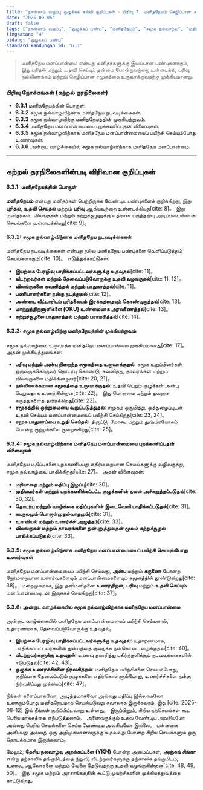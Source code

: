 ```yaml
---
title: "நான்காம் வகுப்பு ஒழுக்கக் கல்வி குறிப்புகள் - பிரிவு 7: மனிதநேயம் செழிப்பான சமூகத்தை உருவாக்குதல்"
date: "2025-09-05"
draft: false
tags: ["நான்காம் வகுப்பு", "ஒழுக்கப் பண்பு", "மனிதநேயம்", "சமூக நல்வாழ்வு", "மதிப்புகளின் முக்கியத்துவம்"]
tingkatan: "4"
bidang: "ஒழுக்கப் பண்பு"
standard_kandungan_id: "6.3"
---
```

> மனிதநேய மனப்பான்மை என்பது மனிதர்களுக்கு இயல்பான பண்புகளாகும், இது புரிதல் மற்றும் உதவி செய்யும் தன்மை போன்றவற்றை உள்ளடக்கி, பரிவு, நல்லிணக்கம் மற்றும் செழிப்பான சமூகத்தை உருவாக்குவதற்கு முக்கியமானது.

### பிரிவு நோக்கங்கள் (கற்றல் தரநிலைகள்)

  * **6.3.1** மனிதநேயத்தின் பொருள்.
  * **6.3.2** சமூக நல்வாழ்விற்காக மனிதநேய நடவடிக்கைகள்.
  * **6.3.3** சமூக நல்வாழ்விற்கு மனிதநேயத்தின் முக்கியத்துவம்.
  * **6.3.4** மனிதநேய மனப்பான்மையை புறக்கணிப்பதன் விளைவுகள்.
  * **6.3.5** சமூக நல்வாழ்விற்காக மனிதநேய மனப்பான்மையைப் பயிற்சி செய்யும்போது உணர்வுகள்.
  * **6.3.6** அன்றாட வாழ்க்கையில் சமூக நல்வாழ்விற்காக மனிதநேய மனப்பான்மை.

-----

## கற்றல் தரநிலைகளின்படி விரிவான குறிப்புகள்

#### 6.3.1: மனிதநேயத்தின் பொருள்

**மனிதநேயம்** என்பது மனிதர்கள் பெற்றிருக்க வேண்டிய பண்புகளைக் குறிக்கிறது, இது **புரிதல்**, **உதவி செய்தல்** மற்றும் **பரிவு** ஆகியவற்றை உள்ளடக்கியது[cite: 8]。 இது மனிதர்கள், விலங்குகள் மற்றும் சுற்றுச்சூழலுக்கு எதிரான பகுத்தறிவு அடிப்படையிலான செயல்களை உள்ளடக்கியது[cite: 9]。

#### 6.3.2: சமூக நல்வாழ்விற்காக மனிதநேய நடவடிக்கைகள்

மனிதநேய நடவடிக்கைகள் என்பது நல்ல மனிதநேய பண்புகளை வெளிப்படுத்தும் செயல்களாகும்[cite: 10]。 எடுத்துக்காட்டுகள்:

  * **இயற்கை பேரழிவு பாதிக்கப்பட்டவர்களுக்கு உதவுதல்**[cite: 11]。
  * **வீடற்றவர்கள் மற்றும் தேவைப்படுவோருக்கு உதவி வழங்குதல்**[cite: 11, 12]。
  * **விலங்குகளை கவனித்தல் மற்றும் பாதுகாத்தல்**[cite: 11]。
  * **பணியாளர்களை நன்கு நடத்துதல்**[cite: 12]。
  * **அண்டை வீட்டாரிடம் புரிதலையும் இரக்கத்தையும் கொண்டிருத்தல்**[cite: 13]。
  * **மாற்றுத்திறனாளிகளை (OKU) உண்மையாக அரவணைத்தல்**[cite: 13]。
  * **சுற்றுச்சூழலை பாதுகாத்தல் மற்றும் பராமரித்தல்**[cite: 14]。

#### 6.3.3: சமூக நல்வாழ்விற்கு மனிதநேயத்தின் முக்கியத்துவம்

சமூக நல்வாழ்வை உருவாக்க மனிதநேய மனப்பான்மை முக்கியமானது[cite: 17]。 அதன் முக்கியத்துவங்கள்:

  * **பரிவு மற்றும் அன்பு நிறைந்த சமூகத்தை உருவாக்குதல்**: சமூக உறுப்பினர்கள் ஒருவருக்கொருவர் தொடர்பு கொண்டு, கவனித்து, தாவரங்கள் மற்றும் விலங்குகளை மதிக்கின்றனர்[cite: 20, 21]。
  * **நல்லிணக்கமான சமூகத்தை உருவாக்குதல்**: உதவி பெறும் குழுக்கள் அன்பு பெறுவதாக உணர்கின்றன[cite: 22]。 இது பொறாமை மற்றும் தவறான கருத்துகளைத் தவிர்க்கிறது[cite: 22]。
  * **சமூகத்தில் ஒற்றுமையை வலுப்படுத்துதல்**: சமூகம் ஒருமித்து, ஒத்துழைப்புடன் உதவி செய்யும் மனப்பான்மையைப் பயிற்சி செய்கிறது[cite: 23, 24]。
  * **சமூக பாதுகாப்பை உறுதி செய்தல்**: திருட்டு, மோசடி மற்றும் துஷ்பிரயோகம் போன்ற குற்றங்களை குறைக்கிறது[cite: 25]。

#### 6.3.4: சமூக நல்வாழ்விற்காக மனிதநேய மனப்பான்மையை புறக்கணிப்பதன் விளைவுகள்

மனிதநேய மதிப்புகளை புறக்கணிப்பது எதிர்மறையான செயல்களுக்கு வழிவகுத்து, சமூக நல்வாழ்வை பாதிக்கிறது[cite: 27]。 அதன் விளைவுகள்:

  * **மரியாதை மற்றும் மதிப்பு இழப்பு**[cite: 30]。
  * **முதியவர்கள் மற்றும் புறக்கணிக்கப்பட்ட குழுக்களின் நலன் அச்சுறுத்தப்படுதல்**[cite: 30, 32]。
  * **தொடர்பு மற்றும் வாழ்க்கை மதிப்புகளின் இடைவெளி பாதிக்கப்படுதல்**[cite: 31]。
  * **சுயநலமும் பொருள்முதல்வாதமும்**[cite: 31]。
  * **உளவியல் மற்றும் உணர்ச்சி அழுத்தம்**[cite: 33]。
  * **விலங்குகள் மற்றும் தாவரங்களை துன்புறுத்துவதன் மூலம் சுற்றுச்சூழல் பாதிக்கப்படுதல்**[cite: 33]。

#### 6.3.5: சமூக நல்வாழ்விற்காக மனிதநேய மனப்பான்மையைப் பயிற்சி செய்யும்போது உணர்வுகள்

மனிதநேய மனப்பான்மையைப் பயிற்சி செய்வது, **அன்பு** மற்றும் **கருணை** போன்ற நேர்மறையான உணர்வுகளையும் மனப்பான்மைகளையும் சமூகத்தில் தூண்டுகிறது[cite: 38]。 மறைமுகமாக, இது தனிமனிதனை **உணர்திறன்**, **பரிவு** மற்றும் **உதவி செய்யும்** மனப்பான்மையுடன் இருக்கச் செய்கிறது[cite: 37]。

#### 6.3.6: அன்றாட வாழ்க்கையில் சமூக நல்வாழ்விற்காக மனிதநேய மனப்பான்மை

அன்றாட வாழ்க்கையில் மனிதநேய மனப்பான்மையைப் பயிற்சி செய்யலாம், உதாரணமாக, தேவைப்படுவோருக்கு உதவுதல்。

  * **இயற்கை பேரழிவு பாதிக்கப்பட்டவர்களுக்கு உதவுதல்**: உதாரணமாக, பாதிக்கப்பட்டவர்களின் துன்பத்தை குறைக்க நன்கொடை வழங்குதல்[cite: 40]。
  * **வீடற்றவர்களுக்கு உதவுதல்**: உணவு தயாரித்து பகிர்ந்தளிக்கும் நடவடிக்கைகளில் ஈடுபடுதல்[cite: 42, 43]。
  * **ஒழுக்க உணர்ச்சிகளை நிர்வகித்தல்**: மனிதநேய பயிற்சிகளை செய்யும்போது, குறிப்பாக தேவைப்படும் குழுக்களை எதிர்கொள்ளும்போது, உணர்ச்சிகளை நன்கு நிர்வகிப்பது முக்கியம்[cite: 47]。

நீங்கள் களைப்பாகவோ, அழுத்தமாகவோ அல்லது மதிப்பு இல்லாமலோ உணரும்போது மனிதநேயமாக செயல்படுவது சவாலாக இருக்கலாம், இது [cite: 2025-08-12] இல் நீங்கள் குறிப்பிட்டவாறு உள்ளது。 இருப்பினும், சிறிய நற்செயல்கள் கூட பெரிய தாக்கத்தை ஏற்படுத்தலாம்。 அனைவருக்கும் உதவ வேண்டிய அவசியமோ அல்லது பெரிய செயல்களை செய்ய வேண்டிய அவசியமோ இல்லை。 புன்னகை அளிப்பது அல்லது ஒரு அறிமுகமானவருக்கு உதவுவது போன்ற சிறிய செயல்களும் ஒரு தொடக்கமாக இருக்கலாம்。

மேலும், **தேசிய நலவாழ்வு அறக்கட்டளை (YKN)** போன்ற அமைப்புகள், **அஞ்சுங் சிங்கா** என்ற தற்காலிக தங்குமிடத்தை நிறுவி, வீடற்றவர்களுக்கு தற்காலிக தங்குமிடம், உணவு, ஆலோசனை மற்றும் வேலை தேடுவதற்கு உதவி வழங்குகின்றன[cite: 48, 49, 50]。 இது சமூக மற்றும் அரசாங்கத்தின் கூட்டு முயற்சிகளின் முக்கியத்துவத்தை காட்டுகிறது。
